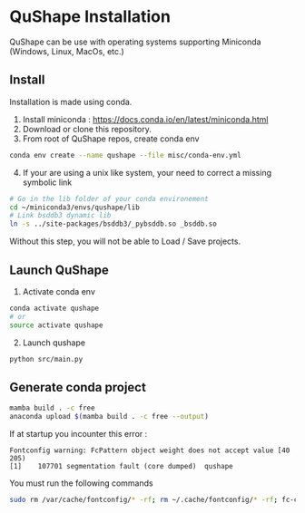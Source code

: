 QuShape Installation
====================

QuShape can be use with operating systems supporting Miniconda (Windows, Linux, MacOs, etc.)

## Install
Installation is made using conda.

1. Install miniconda : https://docs.conda.io/en/latest/miniconda.html
2. Download or clone this repository.
3. From root of QuShape repos, create conda env
```bash
conda env create --name qushape --file misc/conda-env.yml
```
4. If your are using a unix like system, your need to correct a missing symbolic link
```bash
# Go in the lib folder of your conda environement
cd ~/miniconda3/envs/qushape/lib
# Link bsddb3 dynamic lib
ln -s ../site-packages/bsddb3/_pybsddb.so _bsddb.so
```
Without this step, you will not be able to Load / Save projects.

## Launch QuShape

1. Activate conda env

```bash
conda activate qushape
# or
source activate qushape
```

2. Launch qushape 
```bash
python src/main.py
```

##  Generate conda project

```bash
mamba build . -c free
anaconda upload $(mamba build . -c free --output) 
```

If at startup you incounter this error : 
```
Fontconfig warning: FcPattern object weight does not accept value [40 205)
[1]    107701 segmentation fault (core dumped)  qushape
```

You must run the following commands
```bash
sudo rm /var/cache/fontconfig/* -rf; rm ~/.cache/fontconfig/* -rf; fc-cache -r
```
